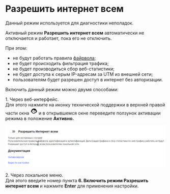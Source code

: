 # Разрешить интернет всем

Данный режим используется для диагностики неполадок.

Активный режим **Разрешить интернет всем** автоматически не отключается и работает, пока его не отключить.

При этом:

* не будут работать правила [файрвола](../settings/access-rules/firewall.md);
* не будет происходить фильтрация трафика;
* не будет производиться сбор веб-статистики;
* не будет доступа к серым IP-адресам за UTM из внешней сети;
* пользователям будет разрешен доступ в интернет без авторизации.

Включить данный режим можно двумя способами:

1\. Через веб-интерфейс.\
Для этого нажмите на иконку технической поддержки в верхней правой части окна <img src="/.gitbook/assets/icon-help.png" alt="" data-size="original"> и в открывшемся окне переведите ползунок активации режима в положение **Активно.** 

![](/.gitbook/assets/allow-int.gif)

2\. Через локальное меню.\
Для этого введите номер пункта **6. Включить режим Разрешить интернет всем** и нажмите **Enter** для применения настройки.
